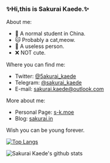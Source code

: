 ### ✨Hi,this is Sakurai Kaede.✨

About me:

+ 📔 A normal student in China.  
+ 🐱 Probably a cat,meow.
+ 🙁 A useless person.
+ ❌ NOT cute.

Where you can find me:

+ Twitter: [@5akurai_kaede](https://twitter.com/5akurai_kaede)
+ Telegram: [@sakurai_kaede](https://t.me/sakurai_kaede)
+ E-mail: [sakurai.kaede@outlook.com](mailto:sakurai.kaede@outlook.com)

More about me:

+ Personal Page: [s-k.moe](https://s-k.moe/)
+ Blog: [sakurai.in](https://sakurai.in)

Wish you can be young forever.

[![Top Langs](https://github-readme-stats.vercel.app/api/top-langs/?username=sakuraikaede&layout=compact&bg_color=252a34&text_color=eaeaea&title_color=ff2e63)](https://github.com/anuraghazra/github-readme-stats)

![Sakurai Kaede's github stats](https://github-readme-stats.vercel.app/api?username=sakuraikaede&show_icons=true&bg_color=252a34&text_color=eaeaea&title_color=ff2e63&icon_color=08d9d6&count_private=true)


